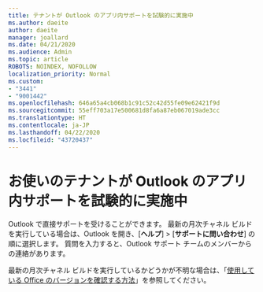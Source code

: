```yaml
---
title: テナントが Outlook のアプリ内サポートを試験的に実施中
ms.author: daeite
author: daeite
manager: joallard
ms.date: 04/21/2020
ms.audience: Admin
ms.topic: article
ROBOTS: NOINDEX, NOFOLLOW
localization_priority: Normal
ms.custom:
- "3441"
- "9001442"
ms.openlocfilehash: 646a65a4cb068b1c91c52c42d55fe09e62421f9d
ms.sourcegitcommit: 55eff703a17e500681d8fa6a87eb067019ade3cc
ms.translationtype: HT
ms.contentlocale: ja-JP
ms.lasthandoff: 04/22/2020
ms.locfileid: "43720437"
---
```

# <a name="your-tenant-is-piloting-in-app-support-for-outlook"></a>お使いのテナントが Outlook のアプリ内サポートを試験的に実施中

Outlook で直接サポートを受けることができます。 最新の月次チャネル ビルドを実行している場合は、Outlook を開き、[**ヘルプ**]  >  [**サポートに問い合わせ**] の順に選択します。 質問を入力すると、Outlook サポート チームのメンバーからの連絡があります。

最新の月次チャネル ビルドを実行しているかどうかが不明な場合は、「[使用している Office のバージョンを確認する方法](https://support.office.com/article/932788B8-A3CE-44BF-BB09-E334518B8B19)」を参照してください。